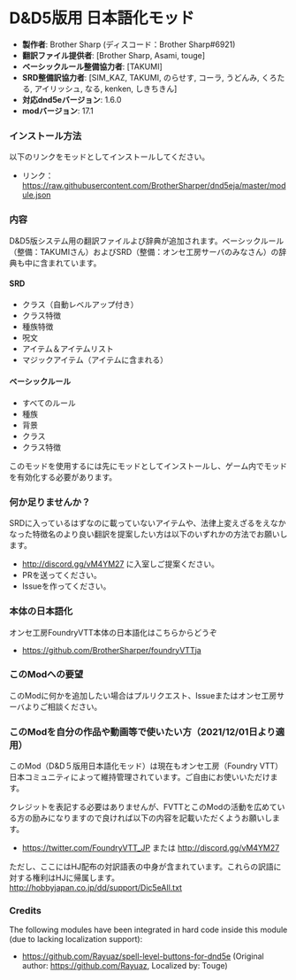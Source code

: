 # D&D5版用 日本語化モッド

* **製作者**: Brother Sharp (ディスコード：Brother Sharp#6921)
* **翻訳ファイル提供者**: [Brother Sharp, Asami, touge]
* **ベーシックルール整備協力者**: [TAKUMI]
* **SRD整備訳協力者**: [SIM_KAZ, TAKUMI, のらせす, コーラ, うどんみ, くろたる, アイリッシュ, なる, kenken, しきちきん]
* **対応dnd5eバージョン**: 1.6.0
* **modバージョン**: 17.1

### インストール方法

以下のリンクをモッドとしてインストールしてください。

* リンク： https://raw.githubusercontent.com/BrotherSharper/dnd5eja/master/module.json

### 内容
D&D5版システム用の翻訳ファイルよび辞典が追加されます。ベーシックルール（整備：TAKUMIさん）およびSRD（整備：オンセ工房サーバのみなさん）の辞典も中に含まれています。

#### SRD
* クラス（自動レベルアップ付き）
* クラス特徴
* 種族特徴
* 呪文
* アイテム＆アイテムリスト
* マジックアイテム（アイテムに含まれる）

#### ベーシックルール
* すべてのルール
* 種族
* 背景
* クラス
* クラス特徴

このモッドを使用するには先にモッドとしてインストールし、ゲーム内でモッドを有効化する必要があります。

### 何か足りませんか？

SRDに入っているはずなのに載っていないアイテムや、法律上変えざるをえなかなった特徴名のより良い翻訳を提案したい方は以下のいずれかの方法でお願いします。
* http://discord.gg/vM4YM27 に入室しご提案ください。
* PRを送ってください。
* Issueを作ってください。

### 本体の日本語化
オンセ工房FoundryVTT本体の日本語化はこちらからどうぞ

* https://github.com/BrotherSharper/foundryVTTja

### このModへの要望

このModに何かを追加したい場合はプルリクエスト、Issueまたはオンセ工房サーバよりご相談ください。

### このModを自分の作品や動画等で使いたい方（2021/12/01日より適用）

このMod（D&D５版用日本語化モッド）は現在もオンセ工房（Foundry VTT）日本コミュニティによって維持管理されています。ご自由にお使いいただけます。

クレジットを表記する必要はありませんが、FVTTとこのModの活動を広めている方の励みになりますので良ければ以下の内容を記載いただくようお願いします。
* https://twitter.com/FoundryVTT_JP または http://discord.gg/vM4YM27

ただし、ここにはHJ配布の対訳語表の中身が含まれています。これらの訳語に対する権利はHJに帰属します。
http://hobbyjapan.co.jp/dd/support/Dic5eAll.txt

### Credits
The following modules have been integrated in hard code inside this module (due to lacking localization support):
- https://github.com/Rayuaz/spell-level-buttons-for-dnd5e (Original author: https://github.com/Rayuaz, Localized by: Touge)